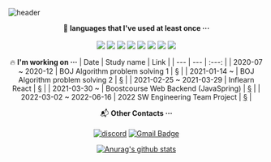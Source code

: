 
![header](https://capsule-render.vercel.app/api?text=%Hi,%There!👋&type=shark&height=180&animation=fadeIn&fontSize=40&fontAlignY=30)
<p align="center"></p>

<div align=center>

📝 **languages that I've used at least once ···**
<br><br>
<img src="https://img.shields.io/badge/Python-14354C?style=for-the-badge&logo=python&logoColor=white" />
<img src="https://img.shields.io/badge/C-00599C?style=for-the-badge&logo=c&logoColor=white" />
<img src="https://img.shields.io/badge/C%2B%2B-00599C?style=for-the-badge&logo=c%2B%2B&logoColor=white" />
<img src="https://img.shields.io/badge/Java-ED8B00?style=for-the-badge&logo=java&logoColor=white" />
<img src="https://img.shields.io/badge/JavaScript-F7DF1E?style=for-the-badge&logo=javascript&logoColor=black" />
<img src="https://img.shields.io/badge/R-276DC3?style=for-the-badge&logo=r&logoColor=white" />
<img src="https://img.shields.io/badge/MySQL-00000F?style=for-the-badge&logo=mysql&logoColor=white" />
<img src="https://img.shields.io/badge/React-20232A?style=for-the-badge&logo=react&logoColor=61DAFB" />






🔥 **I'm working on ···**
| Date | Study name | Link |
| --- | --- | :---: |
| 2020-07 ~ 2020-12 | BOJ Algorithm problem solving 1 | § |
| 2021-01-14 ~ | BOJ Algorithm problem solving 2 | [§](https://github.com/hyeji1221/SMU_Algorithm.git) |
| 2021-02-25 ~ 2021-03-29 | Inflearn React | [§](https://github.com/LAH1203/React-study.git) |
| 2021-03-30 ~ | Boostcourse Web Backend (JavaSpring) | [§](https://github.com/LAH1203/Study_JavaSpring) |
| 2022-03-02 ~ 2022-06-16 | 2022 SW Engineering Team Project | [§](https://github.com/JongdaeHan/SE2022_HAEA0008_3) |






📬 **Other Contacts ···** 
<br><br>
[![discord](https://img.shields.io/badge/Discord-7289DA?style=for-the-badge&logo=discord&logoColor=white)](https://imgur.com/di8cMub.png)
[![Gmail Badge](https://img.shields.io/badge/Gmail-D14836?style=for-the-badge&logo=gmail&logoColor=white&link=mailto:lasilla2096@gmail.com)](mailto:lasilla2096@gmail.com)

[![Anurag's github stats](https://github-readme-stats.vercel.app/api?username=lasilla20)](https://github.com/anuraghazra/github-readme-stats)

<!--
**lasilla20/lasilla20** is a ✨ _special_ ✨ repository because its `README.md` (this file) appears on your GitHub profile.

Here are some ideas to get you started:

- 🔭 I’m currently working on ...
- 🌱 I’m currently learning ...
- 👯 I’m looking to collaborate on ...
- 🤔 I’m looking for help with ...
- 💬 Ask me about ...
- 📫 How to reach me: ...
- 😄 Pronouns: ...
- ⚡ Fun fact: ...
-->
